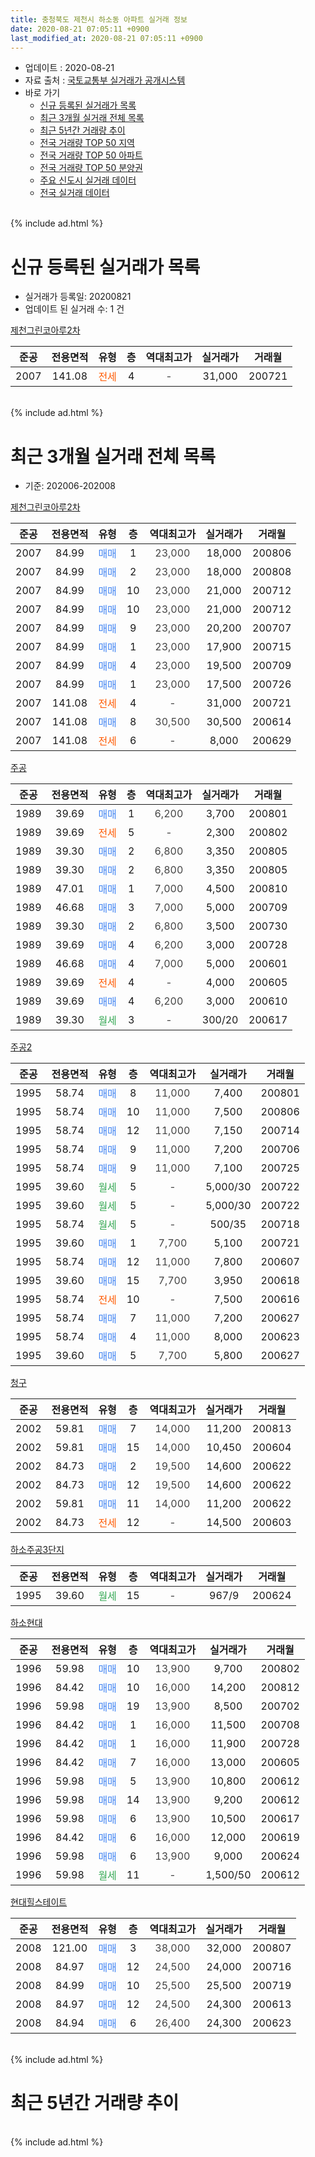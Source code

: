 ```yaml
---
title: 충청북도 제천시 하소동 아파트 실거래 정보
date: 2020-08-21 07:05:11 +0900
last_modified_at: 2020-08-21 07:05:11 +0900
---
```


* 업데이트 : 2020-08-21
* 자료 출처 : [국토교통부 실거래가 공개시스템](http://rt.molit.go.kr)
* 바로 가기
    * [신규 등록된 실거래가 목록](#신규-등록된-실거래가-목록)
    * [최근 3개월 실거래 전체 목록](#최근-3개월-실거래-전체-목록)
    * [최근 5년간 거래량 추이](#최근-5년간-거래량-추이)
    * [전국 거래량 TOP 50 지역](https://inasie.github.io/apt-trade-info/최근-3개월-전국에서-가장-거래가-많이-발생한-지역)
    * [전국 거래량 TOP 50 아파트](https://inasie.github.io/apt-trade-info/최근-3개월-전국에서-가장-거래가-많이-발생한-아파트)
    * [전국 거래량 TOP 50 분양권](https://inasie.github.io/apt-trade-info/최근-3개월-전국에서-가장-거래가-많이-발생한-분양권)
    * [주요 신도시 실거래 데이터](https://inasie.github.io/apt-trade-info/주요-신도시)
    * [전국 실거래 데이터](https://inasie.github.io/apt-trade-info/전국)
<br>
{% include ad.html %}
<br>

# 신규 등록된 실거래가 목록
* 실거래가 등록일: 20200821
* 업데이트 된 실거래 수: 1 건


[제천그린코아루2차](https://search.naver.com/search.naver?query=%EC%B6%A9%EC%B2%AD%EB%B6%81%EB%8F%84+%EC%A0%9C%EC%B2%9C%EC%8B%9C+%ED%95%98%EC%86%8C%EB%8F%99+%EC%A0%9C%EC%B2%9C%EA%B7%B8%EB%A6%B0%EC%BD%94%EC%95%84%EB%A3%A82%EC%B0%A8)

|준공|전용면적|유형|층|역대최고가|실거래가|거래월|
|:---:|:---:|:---:|:---:|:---:|:---:|:---:|
|2007|141.08|<span style="color:#ff5a00">전세</span>|4|<span style="color:#444444">-</span>|31,000|200721|


<br>
{% include ad.html %}
<br>

# 최근 3개월 실거래 전체 목록
* 기준: 202006-202008


[제천그린코아루2차](https://search.naver.com/search.naver?query=%EC%B6%A9%EC%B2%AD%EB%B6%81%EB%8F%84+%EC%A0%9C%EC%B2%9C%EC%8B%9C+%ED%95%98%EC%86%8C%EB%8F%99+%EC%A0%9C%EC%B2%9C%EA%B7%B8%EB%A6%B0%EC%BD%94%EC%95%84%EB%A3%A82%EC%B0%A8)

|준공|전용면적|유형|층|역대최고가|실거래가|거래월|
|:---:|:---:|:---:|:---:|:---:|:---:|:---:|
|2007|84.99|<span style="color:#4285f3">매매</span>|1|<span style="color:#444444">23,000</span>|18,000|200806|
|2007|84.99|<span style="color:#4285f3">매매</span>|2|<span style="color:#444444">23,000</span>|18,000|200808|
|2007|84.99|<span style="color:#4285f3">매매</span>|10|<span style="color:#444444">23,000</span>|21,000|200712|
|2007|84.99|<span style="color:#4285f3">매매</span>|10|<span style="color:#444444">23,000</span>|21,000|200712|
|2007|84.99|<span style="color:#4285f3">매매</span>|9|<span style="color:#444444">23,000</span>|20,200|200707|
|2007|84.99|<span style="color:#4285f3">매매</span>|1|<span style="color:#444444">23,000</span>|17,900|200715|
|2007|84.99|<span style="color:#4285f3">매매</span>|4|<span style="color:#444444">23,000</span>|19,500|200709|
|2007|84.99|<span style="color:#4285f3">매매</span>|1|<span style="color:#444444">23,000</span>|17,500|200726|
|2007|141.08|<span style="color:#ff5a00">전세</span>|4|<span style="color:#444444">-</span>|31,000|200721|
|2007|141.08|<span style="color:#4285f3">매매</span>|8|<span style="color:#444444">30,500</span>|30,500|200614|
|2007|141.08|<span style="color:#ff5a00">전세</span>|6|<span style="color:#444444">-</span>|8,000|200629|

[주공](https://search.naver.com/search.naver?query=%EC%B6%A9%EC%B2%AD%EB%B6%81%EB%8F%84+%EC%A0%9C%EC%B2%9C%EC%8B%9C+%ED%95%98%EC%86%8C%EB%8F%99+%EC%A3%BC%EA%B3%B5)

|준공|전용면적|유형|층|역대최고가|실거래가|거래월|
|:---:|:---:|:---:|:---:|:---:|:---:|:---:|
|1989|39.69|<span style="color:#4285f3">매매</span>|1|<span style="color:#444444">6,200</span>|3,700|200801|
|1989|39.69|<span style="color:#ff5a00">전세</span>|5|<span style="color:#444444">-</span>|2,300|200802|
|1989|39.30|<span style="color:#4285f3">매매</span>|2|<span style="color:#444444">6,800</span>|3,350|200805|
|1989|39.30|<span style="color:#4285f3">매매</span>|2|<span style="color:#444444">6,800</span>|3,350|200805|
|1989|47.01|<span style="color:#4285f3">매매</span>|1|<span style="color:#444444">7,000</span>|4,500|200810|
|1989|46.68|<span style="color:#4285f3">매매</span>|3|<span style="color:#444444">7,000</span>|5,000|200709|
|1989|39.30|<span style="color:#4285f3">매매</span>|2|<span style="color:#444444">6,800</span>|3,500|200730|
|1989|39.69|<span style="color:#4285f3">매매</span>|4|<span style="color:#444444">6,200</span>|3,000|200728|
|1989|46.68|<span style="color:#4285f3">매매</span>|4|<span style="color:#444444">7,000</span>|5,000|200601|
|1989|39.69|<span style="color:#ff5a00">전세</span>|4|<span style="color:#444444">-</span>|4,000|200605|
|1989|39.69|<span style="color:#4285f3">매매</span>|4|<span style="color:#444444">6,200</span>|3,000|200610|
|1989|39.30|<span style="color:#34a853">월세</span>|3|<span style="color:#444444">-</span>|300/20|200617|

[주공2](https://search.naver.com/search.naver?query=%EC%B6%A9%EC%B2%AD%EB%B6%81%EB%8F%84+%EC%A0%9C%EC%B2%9C%EC%8B%9C+%ED%95%98%EC%86%8C%EB%8F%99+%EC%A3%BC%EA%B3%B52)

|준공|전용면적|유형|층|역대최고가|실거래가|거래월|
|:---:|:---:|:---:|:---:|:---:|:---:|:---:|
|1995|58.74|<span style="color:#4285f3">매매</span>|8|<span style="color:#444444">11,000</span>|7,400|200801|
|1995|58.74|<span style="color:#4285f3">매매</span>|10|<span style="color:#444444">11,000</span>|7,500|200806|
|1995|58.74|<span style="color:#4285f3">매매</span>|12|<span style="color:#444444">11,000</span>|7,150|200714|
|1995|58.74|<span style="color:#4285f3">매매</span>|9|<span style="color:#444444">11,000</span>|7,200|200706|
|1995|58.74|<span style="color:#4285f3">매매</span>|9|<span style="color:#444444">11,000</span>|7,100|200725|
|1995|39.60|<span style="color:#34a853">월세</span>|5|<span style="color:#444444">-</span>|5,000/30|200722|
|1995|39.60|<span style="color:#34a853">월세</span>|5|<span style="color:#444444">-</span>|5,000/30|200722|
|1995|58.74|<span style="color:#34a853">월세</span>|5|<span style="color:#444444">-</span>|500/35|200718|
|1995|39.60|<span style="color:#4285f3">매매</span>|1|<span style="color:#444444">7,700</span>|5,100|200721|
|1995|58.74|<span style="color:#4285f3">매매</span>|12|<span style="color:#444444">11,000</span>|7,800|200607|
|1995|39.60|<span style="color:#4285f3">매매</span>|15|<span style="color:#444444">7,700</span>|3,950|200618|
|1995|58.74|<span style="color:#ff5a00">전세</span>|10|<span style="color:#444444">-</span>|7,500|200616|
|1995|58.74|<span style="color:#4285f3">매매</span>|7|<span style="color:#444444">11,000</span>|7,200|200627|
|1995|58.74|<span style="color:#4285f3">매매</span>|4|<span style="color:#444444">11,000</span>|8,000|200623|
|1995|39.60|<span style="color:#4285f3">매매</span>|5|<span style="color:#444444">7,700</span>|5,800|200627|

[청구](https://search.naver.com/search.naver?query=%EC%B6%A9%EC%B2%AD%EB%B6%81%EB%8F%84+%EC%A0%9C%EC%B2%9C%EC%8B%9C+%ED%95%98%EC%86%8C%EB%8F%99+%EC%B2%AD%EA%B5%AC)

|준공|전용면적|유형|층|역대최고가|실거래가|거래월|
|:---:|:---:|:---:|:---:|:---:|:---:|:---:|
|2002|59.81|<span style="color:#4285f3">매매</span>|7|<span style="color:#444444">14,000</span>|11,200|200813|
|2002|59.81|<span style="color:#4285f3">매매</span>|15|<span style="color:#444444">14,000</span>|10,450|200604|
|2002|84.73|<span style="color:#4285f3">매매</span>|2|<span style="color:#444444">19,500</span>|14,600|200622|
|2002|84.73|<span style="color:#4285f3">매매</span>|12|<span style="color:#444444">19,500</span>|14,600|200622|
|2002|59.81|<span style="color:#4285f3">매매</span>|11|<span style="color:#444444">14,000</span>|11,200|200622|
|2002|84.73|<span style="color:#ff5a00">전세</span>|12|<span style="color:#444444">-</span>|14,500|200603|


<script async src="//pagead2.googlesyndication.com/pagead/js/adsbygoogle.js"></script>
<!-- 기본 -->
<ins class="adsbygoogle"
     style="display:block"
     data-ad-client="ca-pub-2446590836940007"
     data-ad-slot="1659523306"
     data-ad-format="auto"
     data-full-width-responsive="true"></ins>
<script>
(adsbygoogle = window.adsbygoogle || []).push({});
</script>


[하소주공3단지](https://search.naver.com/search.naver?query=%EC%B6%A9%EC%B2%AD%EB%B6%81%EB%8F%84+%EC%A0%9C%EC%B2%9C%EC%8B%9C+%ED%95%98%EC%86%8C%EB%8F%99+%ED%95%98%EC%86%8C%EC%A3%BC%EA%B3%B53%EB%8B%A8%EC%A7%80)

|준공|전용면적|유형|층|역대최고가|실거래가|거래월|
|:---:|:---:|:---:|:---:|:---:|:---:|:---:|
|1995|39.60|<span style="color:#34a853">월세</span>|15|<span style="color:#444444">-</span>|967/9|200624|

[하소현대](https://search.naver.com/search.naver?query=%EC%B6%A9%EC%B2%AD%EB%B6%81%EB%8F%84+%EC%A0%9C%EC%B2%9C%EC%8B%9C+%ED%95%98%EC%86%8C%EB%8F%99+%ED%95%98%EC%86%8C%ED%98%84%EB%8C%80)

|준공|전용면적|유형|층|역대최고가|실거래가|거래월|
|:---:|:---:|:---:|:---:|:---:|:---:|:---:|
|1996|59.98|<span style="color:#4285f3">매매</span>|10|<span style="color:#444444">13,900</span>|9,700|200802|
|1996|84.42|<span style="color:#4285f3">매매</span>|10|<span style="color:#444444">16,000</span>|14,200|200812|
|1996|59.98|<span style="color:#4285f3">매매</span>|19|<span style="color:#444444">13,900</span>|8,500|200702|
|1996|84.42|<span style="color:#4285f3">매매</span>|1|<span style="color:#444444">16,000</span>|11,500|200708|
|1996|84.42|<span style="color:#4285f3">매매</span>|1|<span style="color:#444444">16,000</span>|11,900|200728|
|1996|84.42|<span style="color:#4285f3">매매</span>|7|<span style="color:#444444">16,000</span>|13,000|200605|
|1996|59.98|<span style="color:#4285f3">매매</span>|5|<span style="color:#444444">13,900</span>|10,800|200612|
|1996|59.98|<span style="color:#4285f3">매매</span>|14|<span style="color:#444444">13,900</span>|9,200|200612|
|1996|59.98|<span style="color:#4285f3">매매</span>|6|<span style="color:#444444">13,900</span>|10,500|200617|
|1996|84.42|<span style="color:#4285f3">매매</span>|6|<span style="color:#444444">16,000</span>|12,000|200619|
|1996|59.98|<span style="color:#4285f3">매매</span>|6|<span style="color:#444444">13,900</span>|9,000|200624|
|1996|59.98|<span style="color:#34a853">월세</span>|11|<span style="color:#444444">-</span>|1,500/50|200612|

[현대힐스테이트](https://search.naver.com/search.naver?query=%EC%B6%A9%EC%B2%AD%EB%B6%81%EB%8F%84+%EC%A0%9C%EC%B2%9C%EC%8B%9C+%ED%95%98%EC%86%8C%EB%8F%99+%ED%98%84%EB%8C%80%ED%9E%90%EC%8A%A4%ED%85%8C%EC%9D%B4%ED%8A%B8)

|준공|전용면적|유형|층|역대최고가|실거래가|거래월|
|:---:|:---:|:---:|:---:|:---:|:---:|:---:|
|2008|121.00|<span style="color:#4285f3">매매</span>|3|<span style="color:#444444">38,000</span>|32,000|200807|
|2008|84.97|<span style="color:#4285f3">매매</span>|12|<span style="color:#444444">24,500</span>|24,000|200716|
|2008|84.99|<span style="color:#4285f3">매매</span>|10|<span style="color:#444444">25,500</span>|25,500|200719|
|2008|84.97|<span style="color:#4285f3">매매</span>|12|<span style="color:#444444">24,500</span>|24,300|200613|
|2008|84.94|<span style="color:#4285f3">매매</span>|6|<span style="color:#444444">26,400</span>|24,300|200623|


<br>
{% include ad.html %}
<br>

# 최근 5년간 거래량 추이


<div style="width:100%;">
    <canvas id="deal_progress" height="200"></canvas>
</div>

<script>
new Chart(document.getElementById("deal_progress"), {
    type: 'line',
    data: {
        labels: ['201508','201509','201510','201511','201512','201601','201602','201603','201604','201605','201606','201607','201608','201609','201610','201611','201612','201701','201702','201703','201704','201705','201706','201707','201708','201709','201710','201711','201712','201801','201802','201803','201804','201805','201806','201807','201808','201809','201810','201811','201812','201901','201902','201903','201904','201905','201906','201907','201908','201909','201910','201911','201912','202001','202002','202003','202004','202005','202006','202007','202008'],
        datasets: [{
            label: '매매',
            pointRadius: 1,
            data: [16, 13, 10, 18, 12, 26, 30, 22, 22, 16, 21, 12, 21, 9, 14, 11, 10, 8, 24, 21, 15, 19, 25, 21, 19, 15, 11, 15, 10, 14, 9, 16, 19, 8, 14, 11, 12, 13, 16, 14, 9, 9, 12, 17, 9, 17, 19, 17, 21, 19, 22, 10, 19, 17, 38, 21, 16, 18, 20, 18, 12],
            borderColor: "rgba(255, 201, 14, 1)",
            backgroundColor: "rgba(255, 201, 14, 0.5)",
            fill: false,
            lineTension: 0
        },{
            label: '전월세',
            pointRadius: 1,
            data: [9, 5, 4, 3, 6, 11, 15, 7, 5, 7, 9, 2, 15, 4, 11, 10, 5, 9, 5, 16, 9, 10, 6, 12, 7, 10, 5, 7, 8, 13, 16, 12, 9, 7, 9, 10, 7, 8, 9, 6, 10, 4, 10, 11, 12, 5, 11, 7, 8, 7, 13, 12, 7, 14, 13, 6, 4, 6, 7, 4, 1],
            borderColor: "rgba(0, 141, 185, 1)",
            backgroundColor: "rgba(0, 141, 185, 0.5)",
            fill: false,
            lineTension: 0
        }
        ]
    },
    options: {
        responsive: true,
        title: {
            display: false
        },
        tooltips: {
            mode: 'index',
            intersect: false
        },
        hover: {
            mode: 'nearest',
            intersect: true
        },
        scales: {
            xAxes: [{
                display: true,
                scaleLabel: {
                    display: true,
                    labelString: '년/월'
                }
            }],
            yAxes: [{
                display: true,
                ticks: {
                    suggestedMin: 0,
                },
                scaleLabel: {
                    display: true,
                    labelString: '실거래 수'
                }
            }]
        }
    }
});

</script>


<br>
{% include ad.html %}
<br>

